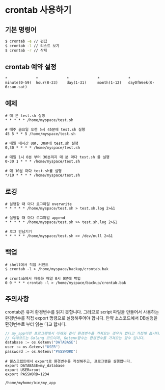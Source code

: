 # crontab 사용하기

## 기본 명령어

```bash
$ crontab -e // 편집
$ crontab -l // 리스트 보기
$ crontab -r // 삭제
```

## crontab 예약 설정

```
*             *             *             *             *
minute(0-59)  hour(0-23)    day(1-31)     month(1-12)   dayOfWeek(0-6:sun-sat)
```

## 예제

```
# 매 분 test.sh 실행
* * * * * /home/myspace/test.sh

# 매주 금요일 오전 5시 45분에 test.sh 실행
45 5 * * 5 /home/myspace/test.sh

# 매일 매시간 0분, 30분에 test.sh 실행
0,30 * * * * /home/myspace/test.sh

# 매일 1시 0분 부터 30분까지 매 분 마다 test.sh 를 실행
0-30 1 * * * /home/myspace/test.sh

# 매 10분 마다 test.sh를 실행
*/10 * * * * /home/myspace/test.sh
```

## 로깅

```
# 실행할 때 마다 로그파일 overwrite
* * * * * /home/myspace/test.sh > test.sh.log 2>&1

# 실행할 때 마다 로그파일 append
* * * * * /home/myspace/test.sh >> test.sh.log 2>&1

# 로그 안남기기
* * * * * /home/myspace/test.sh >> /dev/null 2>&1
```

## 백업

```
# shell에서 직접 커맨드
$ crontab -l > /home/myspace/backup/crontab.bak

# crontab에서 자동화 매일 0시 0분에 백업
0 0 * * * crontab -l > /home/myspace/backup/crontab.bak
```

## 주의사항

crontab은 유저 환경변수를 읽지 못합니다. 그러므로 script 파일을 만들어서 사용하는 환경변수를 직접 export 명령으로 설정해주어야 합니다. 만약 소스코드에서 DB설정을 환경변수로 부터 읽는 다고 합시다.

```go
// my_app이란 프로그램에서 아래와 같이 환경변수를 가져오는 경우가 있다고 가정해 봅시다.
// 아래코드는 Golang 코드이며, Getenv함수는 환경변수를 가져오는 함수 입니다.
database := os.Getenv("DATABASE")
user := os.Getenv("USER")
password := os.Getenv("PASSWORD")
```

```
# 쉘스크립트에서 export로 환경변수를 작성해주고, 프로그램을 실행합니다.
export DATABASE=my_database
export USER=root
export PASSWORD=1234

/home/myhome/bin/my_app
```